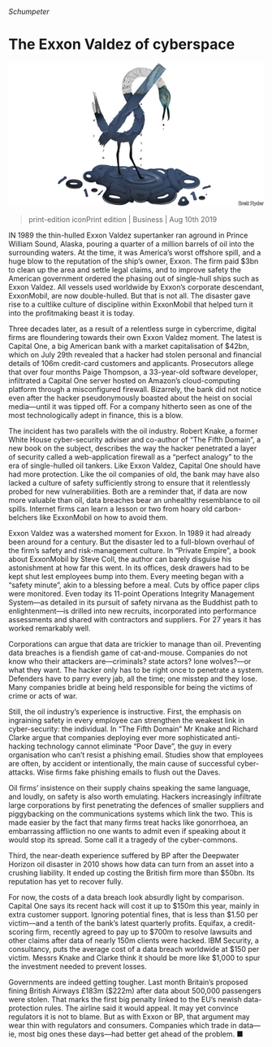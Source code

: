 ###### Schumpeter

# The Exxon Valdez of cyberspace 

![image](images/20190810_WBD000_0.jpg) 

> print-edition iconPrint edition | Business | Aug 10th 2019 

IN 1989 the thin-hulled Exxon Valdez supertanker ran aground in Prince William Sound, Alaska, pouring a quarter of a million barrels of oil into the surrounding waters. At the time, it was America’s worst offshore spill, and a huge blow to the reputation of the ship’s owner, Exxon. The firm paid $3bn to clean up the area and settle legal claims, and to improve safety the American government ordered the phasing out of single-hull ships such as Exxon Valdez. All vessels used worldwide by Exxon’s corporate descendant, ExxonMobil, are now double-hulled. But that is not all. The disaster gave rise to a cultlike culture of discipline within ExxonMobil that helped turn it into the profitmaking beast it is today. 

Three decades later, as a result of a relentless surge in cybercrime, digital firms are floundering towards their own Exxon Valdez moment. The latest is Capital One, a big American bank with a market capitalisation of $42bn, which on July 29th revealed that a hacker had stolen personal and financial details of 106m credit-card customers and applicants. Prosecutors allege that over four months Paige Thompson, a 33-year-old software developer, infiltrated a Capital One server hosted on Amazon’s cloud-computing platform through a misconfigured firewall. Bizarrely, the bank did not notice even after the hacker pseudonymously boasted about the heist on social media—until it was tipped off. For a company hitherto seen as one of the most technologically adept in finance, this is a blow. 

The incident has two parallels with the oil industry. Robert Knake, a former White House cyber-security adviser and co-author of “The Fifth Domain”, a new book on the subject, describes the way the hacker penetrated a layer of security called a web-application firewall as a “perfect analogy” to the era of single-hulled oil tankers. Like Exxon Valdez, Capital One should have had more protection. Like the oil companies of old, the bank may have also lacked a culture of safety sufficiently strong to ensure that it relentlessly probed for new vulnerabilities. Both are a reminder that, if data are now more valuable than oil, data breaches bear an unhealthy resemblance to oil spills. Internet firms can learn a lesson or two from hoary old carbon-belchers like ExxonMobil on how to avoid them. 

Exxon Valdez was a watershed moment for Exxon. In 1989 it had already been around for a century. But the disaster led to a full-blown overhaul of the firm’s safety and risk-management culture. In “Private Empire”, a book about ExxonMobil by Steve Coll, the author can barely disguise his astonishment at how far this went. In its offices, desk drawers had to be kept shut lest employees bump into them. Every meeting began with a “safety minute”, akin to a blessing before a meal. Cuts by office paper clips were monitored. Even today its 11-point Operations Integrity Management System—as detailed in its pursuit of safety nirvana as the Buddhist path to enlightenment—is drilled into new recruits, incorporated into performance assessments and shared with contractors and suppliers. For 27 years it has worked remarkably well. 

Corporations can argue that data are trickier to manage than oil. Preventing data breaches is a fiendish game of cat-and-mouse. Companies do not know who their attackers are—criminals? state actors? lone wolves?—or what they want. The hacker only has to be right once to penetrate a system. Defenders have to parry every jab, all the time; one misstep and they lose. Many companies bridle at being held responsible for being the victims of crime or acts of war. 

Still, the oil industry’s experience is instructive. First, the emphasis on ingraining safety in every employee can strengthen the weakest link in cyber-security: the individual. In “The Fifth Domain” Mr Knake and Richard Clarke argue that companies deploying ever more sophisticated anti-hacking technology cannot eliminate “Poor Dave”, the guy in every organisation who can’t resist a phishing email. Studies show that employees are often, by accident or intentionally, the main cause of successful cyber-attacks. Wise firms fake phishing emails to flush out the Daves. 

Oil firms’ insistence on their supply chains speaking the same language, and loudly, on safety is also worth emulating. Hackers increasingly infiltrate large corporations by first penetrating the defences of smaller suppliers and piggybacking on the communications systems which link the two. This is made easier by the fact that many firms treat hacks like gonorrhoea, an embarrassing affliction no one wants to admit even if speaking about it would stop its spread. Some call it a tragedy of the cyber-commons. 

Third, the near-death experience suffered by BP after the Deepwater Horizon oil disaster in 2010 shows how data can turn from an asset into a crushing liability. It ended up costing the British firm more than $50bn. Its reputation has yet to recover fully. 

For now, the costs of a data breach look absurdly light by comparison. Capital One says its recent hack will cost it up to $150m this year, mainly in extra customer support. Ignoring potential fines, that is less than $1.50 per victim—and a tenth of the bank’s latest quarterly profits. Equifax, a credit-scoring firm, recently agreed to pay up to $700m to resolve lawsuits and other claims after data of nearly 150m clients were hacked. IBM Security, a consultancy, puts the average cost of a data breach worldwide at $150 per victim. Messrs Knake and Clarke think it should be more like $1,000 to spur the investment needed to prevent losses. 

Governments are indeed getting tougher. Last month Britain’s proposed fining British Airways £183m ($222m) after data about 500,000 passengers were stolen. That marks the first big penalty linked to the EU’s newish data-protection rules. The airline said it would appeal. It may yet convince regulators it is not to blame. But as with Exxon or BP, that argument may wear thin with regulators and consumers. Companies which trade in data—ie, most big ones these days—had better get ahead of the problem. ■ 

